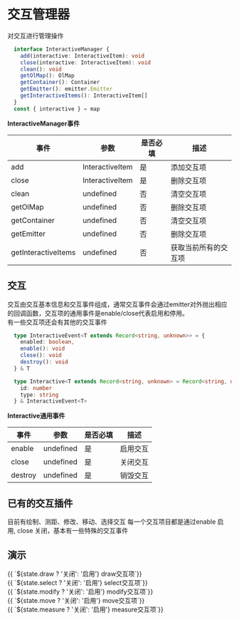 # 交互管理器
对交互进行管理操作

```ts
  interface InteractiveManager {
    add(interactive: InteractiveItem): void
    close(interactive: InteractiveItem): void
    clean(): void
    getOlMap(): OlMap
    getContainer(): Container
    getEmitter(): emitter.Emitter
    getInteractiveItems(): InteractiveItem[]
  }
  const { interactive } = map
```

**InteractiveManager事件**

| 事件      |    参数    |  是否必填   |     描述    |
| -----------  |  ----------|----------   | ----------- |
| add   | InteractiveItem |   是     | 添加交互项 |
| close   | InteractiveItem   |   是   | 删除交互项 |
| clean   |  undefined  |     否      | 清空交互项 |
| getOlMap   | undefined   |   否   | 删除交互项 |
| getContainer   |  undefined  |     否      | 清空交互项 |
| getEmitter   | undefined   |   否   | 删除交互项 |
| getInteractiveItems   | undefined   |   否   | 获取当前所有的交互项 |

## 交互
交互由交互基本信息和交互事件组成，通常交互事件会通过emitter对外抛出相应的回调函数，交互项的通用事件是enable/close代表启用和停用。  
有一些交互项还会有其他的交互事件  

```ts
  type InteractiveEvent<T extends Record<string, unknown>> = {
    enabled: boolean,
    enable(): void 
    close(): void
    destroy(): void
  } & T

  type Interactive<T extends Record<string, unknown> = Record<string, unknown>> = {
    id: number
    type: string
  } & InteractiveEvent<T>
```

**Interactive通用事件**


| 事件      |    参数    |  是否必填   |     描述    |
| -----------  |  ----------|----------   | ----------- |
| enable    |  undefined  |     是      |  启用交互 |
| close   | undefined   |   是   | 关闭交互 |
| destroy | undefined   |   是   | 销毁交互 |

## 已有的交互插件
目前有绘制、测距、修改、移动、选择交互
每一个交互项目都是通过enable 启用, close 关闭，基本有一些特殊的交互事件

## 演示

<div class="w-[500px] h-[700px]">
  <div class="flex w-full flex-col">
    <div class="flex mb-2 items-center">
      <el-select :modelValue="state.drawType" @change="changeDrawType">
        <el-option value="circle" label="绘制圆形"></el-option>
        <el-option value="polygon" label="绘制多边形"></el-option>
        <el-option value="line" label="绘制线段"></el-option>
      </el-select>
      <el-button class="ml-2 " @click="switcher('draw', !state.draw)" type="primary">{{ `${state.draw ? '关闭': '启用'} draw交互项`}}</el-button>
    </div>
    <div class="flex mb-2">
      <el-button class="mr-2" @click="switcher('select', !state.select)" type="primary">{{ `${state.select ? '关闭': '启用'} select交互项`}}</el-button>
    </div>
    <div class="flex mb-2">
      <el-button class="mr-2"  @click="switcher('modify', !state.modify)" type="primary">{{ `${state.modify ? '关闭': '启用'} modify交互项`}}</el-button>
    </div>
    <div class="flex mb-2">
      <el-button class="mr-2"  @click="switcher('move', !state.move)" type="primary">{{ `${state.move ? '关闭': '启用'} move交互项`}}</el-button>
    </div>
    <div class="flex mb-2">
      <el-select :modelValue="state.measureType" @change="changeMeasureType">
        <el-option value="distance" label="测距"></el-option>
        <el-option value="area" label="测面积"></el-option>
      </el-select>
      <el-button class="ml-2 mr-2"  @click="switcher('measure', !state.measure)" type="primary">{{ `${state.measure ? '关闭': '启用'} measure交互项`}}</el-button>
    </div>
  </div>
  <div class="w-[500px] h-[500px] border" ref="mapRef"></div>
</div>

<script setup lang="ts">
  import { createMap, createMeasureInteractive, createSelectInteractive, createModifyInteractive, createMoveInteractive, createDrawInteractive } from "@web-map-service/map2d";
  import { ref, onMounted, reactive } from 'vue'

  const state = reactive({
    draw: false,
    drawType: 'circle',
    select: false,
    move: false,
    modify: false,
    measure: false,
    measureType: 'distance',
  })

  const mapRef = ref<HTMLElement>()
  let map
  let interactiveManager

  let [draw, select, move, modify, measure] = []

  function changeDrawType(type) {
    state.drawType = type
    draw.use(type)
  }

  function changeMeasureType(type) {
    state.measureType = type
    measure.use(type)
  }

  function switcher(type, status) {
    if (status) {
      enable(type)
      return
    }
    close(type)
  }

  function enable(type) {
    switch(type) {
      case 'draw': 
        draw.enable()
        break
      case 'select': 
        select.enable()
        break
      case 'move': 
        move.enable()
        break
      case 'modify': 
        modify.enable()
        break
      case 'measure': 
        measure.enable()
        break
    }
    state[type] = true
  }

  function close(type) {
    switch(type) {
      case 'draw': 
        draw.close()
        break
      case 'select': 
        select.close()
        break
      case 'move': 
        move.close()
        break
      case 'modify': 
        modify.close()
        break
      case 'measure': 
        measure.close()
        break
    }
    state[type] = false
  }

  onMounted(()=> {
    map = createMap({
      el: mapRef.value,
    })

    const layer = map.container.layerManager.create()

    interactiveManager = map.interactiveManager;
    draw = createDrawInteractive(interactiveManager)
    select = createSelectInteractive(interactiveManager)
    move = createMoveInteractive(interactiveManager)
    modify = createModifyInteractive(interactiveManager)
    measure = createMeasureInteractive(interactiveManager)

    const element4 = layer.create({
      type: 'image',
      style: {
        stroke: {
          color: 'red'
        }
      },
      rotate: 30,
      image: {
        src: 'https://raw.githubusercontent.com/zhuyue6/web-map-service/main/public/images/position.png'
      },
      data: [6000, 6000]
    })

    map.emitter.on('element:select', (data: Element[])=>{
      // 获取所有的选择元素
      move.clean()
      modify.clean()
      for (const item of data) {
        move.add(item)
        modify.add(item)
      }
    })

    changeDrawType(state.drawType)
    changeMeasureType(state.measureType)
    map.emitter.on('draw', (data: PointData)=>{
      // 把绘制的元素生成到相应图层
      layer.create(data)
    })
  })
</script>